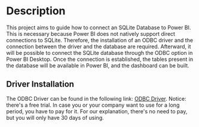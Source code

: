 # Description
This project aims to guide how to connect an SQLite Database to Power BI.
This is necessary because Power BI does not natively support direct connections to SQLite.
Therefore, the installation of an ODBC driver and the connection between the driver and the database are required.
Afterward, it will be possible to connect the SQLite database through the ODBC option in Power BI Desktop.
Once the connection is established, the tables present in the database will be available in Power BI, and the dashboard can be built.

## Driver Installation
The ODBC Driver can be found in the following link: [ODBC Driver](https://www.devart.com/odbc/sqlite/).
Notice: there's a free trial. In case you or your company want to use for a long period, you have to pay for it.
For our explanation, there's no need to pay, but you will only have 30 days of using.

